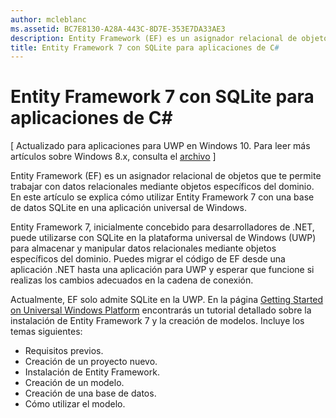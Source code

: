 ```yaml
---
author: mcleblanc
ms.assetid: BC7E8130-A28A-443C-8D7E-353E7DA33AE3
description: Entity Framework (EF) es un asignador relacional de objetos que te permite trabajar con datos relacionales mediante objetos específicos del dominio.
title: Entity Framework 7 con SQLite para aplicaciones de C#
---
```


# Entity Framework 7 con SQLite para aplicaciones de C#

\[ Actualizado para aplicaciones para UWP en Windows 10. Para leer más artículos sobre Windows 8.x, consulta el [archivo](http://go.microsoft.com/fwlink/p/?linkid=619132) \]

Entity Framework (EF) es un asignador relacional de objetos que te permite trabajar con datos relacionales mediante objetos específicos del dominio. En este artículo se explica cómo utilizar Entity Framework 7 con una base de datos SQLite en una aplicación universal de Windows.

Entity Framework 7, inicialmente concebido para desarrolladores de .NET, puede utilizarse con SQLite en la plataforma universal de Windows (UWP) para almacenar y manipular datos relacionales mediante objetos específicos del dominio. Puedes migrar el código de EF desde una aplicación .NET hasta una aplicación para UWP y esperar que funcione si realizas los cambios adecuados en la cadena de conexión.

Actualmente, EF solo admite SQLite en la UWP. En la página [Getting Started on Universal Windows Platform](http://go.microsoft.com/fwlink/p/?LinkId=735013) encontrarás un tutorial detallado sobre la instalación de Entity Framework 7 y la creación de modelos. Incluye los temas siguientes:

-   Requisitos previos.
-   Creación de un proyecto nuevo.
-   Instalación de Entity Framework.
-   Creación de un modelo.
-   Creación de una base de datos.
-   Cómo utilizar el modelo.



<!--HONumber=May16_HO2-->


